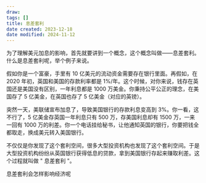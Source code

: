 ```yaml
---
draw:
tags: []
title: 息差套利
date created: 2023-12-18
date modified: 2024-11-12
---
```


为了理解美元加息的影响，首先就要讲到一个概念，这个概念叫做——息差套利。什么是息差套利呢，举个例子来说。

假如你是一个富豪，手里有 10 亿美元的流动资金需要存在银行里面。再假如，在 2020 年初，英国和美国的存款利率都是 1%/年。这个时候，对你来说，钱存在英国还是美国没有区别，一年利息都是 1000 万美金。你秉持公平公正的理念，在美国存了 5 亿美金，在英国也存了 5 亿美金（对应的英镑）。

突然一天，美联储宣布加息了，导致美国银行的存款利息变高到 3%。你一看，这不行了，5 亿美金存英国一年利息只有 500 万，存美国利息却有 1500 万，一来一回有 1000 万的利差。你一个电话挂给秘书，让他通知英国的银行，你要把钱全都取走，换成美元转入美国银行。

不仅仅是你发现了这个套利空间，很多大型投资机构也发现了这个套利空间。于是大型投资机构纷纷从英国银行获得低息的贷款，拿到美国银行存起来赚取利差。这个过程就叫做 " 息差套利 "。

息差套利会怎样影响经济呢
